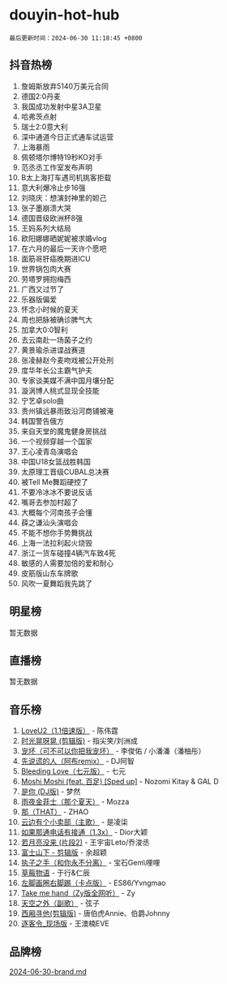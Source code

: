 # douyin-hot-hub

`最后更新时间：2024-06-30 11:18:45 +0800`

## 抖音热榜

1. 詹姆斯放弃5140万美元合同
1. 德国2:0丹麦
1. 我国成功发射中星3A卫星
1. 哈弗茨点射
1. 瑞士2:0意大利
1. 深中通道今日正式通车试运营
1. 上海暴雨
1. 佩顿塔尔博特19秒KO对手
1. 范丞丞工作室发布声明
1. B太上海打车遇司机挑客拒载
1. 意大利爆冷止步16强
1. 刘晓庆：想演封神里的妲己
1. 张子墨崩溃大哭
1. 德国晋级欧洲杯8强
1. 王妈系列大结局
1. 欧阳娜娜晒妮妮被求婚vlog
1. 在六月的最后一天许个愿吧
1. 面筋哥肝癌晚期进ICU
1. 世界锅包肉大赛
1. 劳塔罗拥抱梅西
1. 广西又过节了
1. 乐器版偏爱
1. 怀念小时候的夏天
1. 周也把脉被确诊脾气大
1. 加拿大0:0智利
1. 去云南赴一场菌子之约
1. 黄景瑜杀进谍战赛道
1. 张凌赫赵今麦吻戏被公开处刑
1. 度华年长公主霸气护夫
1. 专家谈美媒不满中国月壤分配
1. 漩涡博人桃式显现全技能
1. 宁艺卓solo曲
1. 贵州镇远暴雨致沿河商铺被淹
1. 韩国警告俄方
1. 来自天堂的魔鬼健身房挑战
1. 一个视频穿越一个国家
1. 王心凌青岛演唱会
1. 中国U18女篮战胜韩国
1. 太原理工晋级CUBAL总决赛
1. 被Tell Me舞蹈硬控了
1. 不要冷冰冰不要说反话
1. 嘴哥去参加村超了
1. 大概每个河南孩子会懂
1. 薛之谦汕头演唱会
1. 不能不想你手势舞挑战
1. 上海一法拉利起火烧毁
1. 浙江一货车碰撞4辆汽车致4死
1. 敏感的人需要加倍的爱和耐心
1. 皮筋版山东车牌歌
1. 风吹一夏舞蹈我先跳了

## 明星榜

暂无数据

## 直播榜

暂无数据

## 音乐榜

1. [LoveU2（1.1倍速版）](https://sf5-hl-cdn-tos.douyinstatic.com/obj/tos-cn-ve-2774/oQMeDffLaEmgMwgCOEMAFCI6INzoFPgWdD0rsa) - 陈伟霆
1. [时光晃呀晃 (剪辑版)](https://sf5-hl-cdn-tos.douyinstatic.com/obj/tos-cn-ve-2774/o8ACeQem3gwI1x3GIYGAfKG0LJebKFRJDwRwyW) - 指尖笑/刘洲成
1. [宠坏（可不可以你把我宠坏）](https://sf3-cdn-tos.douyinstatic.com/obj/tos-cn-ve-2774/ocWI8ft2gd0rAfXKzvKGeMQM6fVLTLfA8UJzwl) - 李俊佑 / 小潘潘（潘柚彤）
1. [先说谎的人（阿布remix）](https://sf3-cdn-tos.douyinstatic.com/obj/tos-cn-ve-2774/owQtOFmAzBgxBKDOYfeCTQTgE9cDORrOQqmCZy) - DJ阿智
1. [Bleeding Love（七元版）](https://sf3-cdn-tos.douyinstatic.com/obj/tos-cn-ve-2774/oEgC9eZFHQ1MfSRnrfkzFp8AayDWqAQMABBgUs) - 七元
1. [Moshi Moshi (feat. 百足) [Sped up]](https://sf3-cdn-tos.douyinstatic.com/obj/tos-cn-ve-2774/ocCPFQcXJLeroaIdQLIGAoeeYM3OAUYGDguHXz) - Nozomi Kitay & GAL D
1. [是你 (DJ版)](https://sf5-hl-cdn-tos.douyinstatic.com/obj/tos-cn-ve-2774/1ec766e572b34c42853ce6315d426850) - 梦然
1. [雨夜金菲士（那个夏天）](https://sf27-cdn-tos.douyinstatic.com/obj/tos-cn-ve-2774/osPmPLDWQBBE2Z6bftCgYwkFaF4pEYEneXaZQs) - Mozza
1. [那（THAT）](https://sf5-hl-cdn-tos.douyinstatic.com/obj/tos-cn-ve-2774/oIIWGeBZCnlGx9tl0gFlCfwlQbj7QWAD8HYAGg) - ZHAO
1. [云边有个小卖部（主歌）](https://sf3-cdn-tos.douyinstatic.com/obj/tos-cn-ve-2774/okvgzOZylLA4WYUHkAhpy5DrCiqAmBjiMIkJp) - 是凌柒
1. [如果那通电话有接通（1.3x）](https://sf5-hl-cdn-tos.douyinstatic.com/obj/tos-cn-ve-2774/ocJeJKhUhAJG8EYZiEFfGFAPkD3beMQ5mwDv1e) - Dior大颖
1. [若月亮没来 (片段2)](https://sf5-hl-cdn-tos.douyinstatic.com/obj/tos-cn-ve-2774/ocQavLLjkCOeDxGyYeIMGgNAIwJ0QXE1Ve3Fzv) - 王宇宙Leto/乔浚丞
1. [富士山下 - 剪辑版](https://sf5-hl-cdn-tos.douyinstatic.com/obj/tos-cn-ve-2774/o4QGmeUZhQXvtC5BDkogeQni8WbdCBUJEYI12v) - 余超颖
1. [执子之手（和你永不分离）](https://sf3-cdn-tos.douyinstatic.com/obj/tos-cn-ve-2774/oU4mUWISThYfqtA61VOl8PAQGeK2LGGQfFCZfY) - 宝石Gem\哩哩
1. [草莓物语](https://sf5-hl-cdn-tos.douyinstatic.com/obj/tos-cn-ve-2774/okynhJ7jEAIIZBfsLgYMEI8QC3WbQNN66RKzhT) - 于行&仁辰
1. [左脚画圈右脚踢（卡点版）](https://sf3-cdn-tos.douyinstatic.com/obj/tos-cn-ve-2774/oAoAIr8BJv8B7W4CEBMsaSfDWrAiF4izwIDMJg) - ES86/Yvngmao
1. [Take me hand（Zy版全网听）](https://sf5-hl-cdn-tos.douyinstatic.com/obj/tos-cn-ve-2774/owyUoUuVpA1I7BiszAYMSqbGseWQw8P7Ea2BiR) - Zy
1. [天空之外（副歌）](https://sf5-hl-cdn-tos.douyinstatic.com/obj/tos-cn-ve-2774/oAYn0BTp8jS8iSyZSHMUWAikyvAWI1c7aiJTr) - 弦子
1. [西厢寻他(剪辑版)](https://sf3-cdn-tos.douyinstatic.com/obj/tos-cn-ve-2774/oUsAVfAQKlRNxEv5qxvIB8o5qmIWUcXbzJKJhw) - 唐伯虎Annie、伯爵Johnny
1. [逐客令_现场版](https://sf5-hl-cdn-tos.douyinstatic.com/obj/tos-cn-ve-2774/okjvqFftEMAIgLPvI8f4MT5CZVyxmDQdBOwjBv) - 王澳楠EVE

## 品牌榜

[2024-06-30-brand.md](2024-06-30-brand.md)
